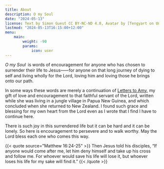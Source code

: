 ```yaml
---
title: About
description: O my Soul
date: "2024-05-13"
license: Text by Simon Guest CC BY-NC-ND 4.0, Avatar by [Tengyart on Unsplash](https://unsplash.com/photos/red-heart-shaped-on-white-surface-n79UFWxrOtY)
lastmod: "2024-05-13T16:15:00+12:00"
menu:
    main:
        weight: -90
        params:
            icon: user
---
```


_O my Soul_ is words of encouragement for anyone who has chosen to surrender their life to Jesus⸺for anyone on that long journey of dying to self and living wholly for the Lord, loving him and loving those he brings onto our path.

In some ways these words are merely a continuation of [Letters to Amy](https://letterstoamy.org), my gift of love and encouragement to that faithful servant of the Lord, written while she was living in a jungle village in Papua New Guinea, and which concluded when she returned to New Zealand.  I found such grace and blessing for my own heart from the Lord even as I wrote that I find I have to continue here.

There is such joy in this surrendered life but it can be hard and it can be lonely.  So here is encouragement to persevere and to walk worthy.  May the Lord bless each one who comes this way.

{{< quote source="Matthew 16:24-25" >}}
Then Jesus told his disciples, “If anyone would come after me, let him deny himself and take up his cross and follow me. For whoever would save his life will lose it, but whoever loses his life for my sake will find it.”
{{< /quote >}}
